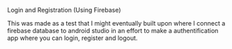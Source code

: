 Login and Registration (Using Firebase)

This was made as a test that I might eventually built upon where I connect a firebase database to android studio in an effort to make a authentification app where you can login, register and logout.
